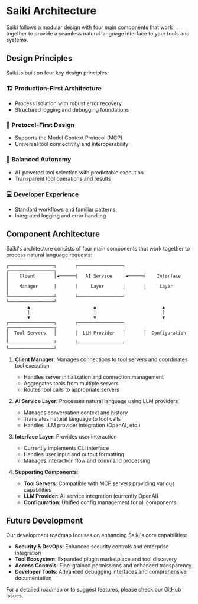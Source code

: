 # Saiki Architecture

Saiki follows a modular design with four main components that work together to provide a seamless natural language interface to your tools and systems.

## Design Principles

Saiki is built on four key design principles:

### 🏗️ Production-First Architecture
- Process isolation with robust error recovery
- Structured logging and debugging foundations

### 📡 Protocol-First Design
- Supports the Model Context Protocol (MCP)
- Universal tool connectivity and interoperability

### 🎯 Balanced Autonomy
- AI-powered tool selection with predictable execution
- Transparent tool operations and results

### 💻 Developer Experience
- Standard workflows and familiar patterns
- Integrated logging and error handling

## Component Architecture

Saiki's architecture consists of four main components that work together to process natural language requests:

```
┌─────────────────┐       ┌─────────────────┐       ┌─────────────────┐
│    Client       │◄──────┤   AI Service    │◄──────┤    Interface    │
│    Manager      │       │     Layer       │       │     Layer       │
└─────────────────┘       └─────────────────┘       └─────────────────┘
        ▲                        ▲                         ▲
        │                        │                         │
        ▼                        ▼                         ▼
┌─────────────────┐       ┌─────────────────┐       ┌─────────────────┐
│  Tool Servers   │       │  LLM Provider   │       │  Configuration  │
└─────────────────┘       └─────────────────┘       └─────────────────┘
```

1. **Client Manager**: Manages connections to tool servers and coordinates tool execution
   - Handles server initialization and connection management
   - Aggregates tools from multiple servers
   - Routes tool calls to appropriate servers

2. **AI Service Layer**: Processes natural language using LLM providers
   - Manages conversation context and history
   - Translates natural language to tool calls
   - Handles LLM provider integration (OpenAI, etc.)

3. **Interface Layer**: Provides user interaction
   - Currently implements CLI interface
   - Handles user input and output formatting
   - Manages interaction flow and command processing

4. **Supporting Components**:
   - **Tool Servers**: Compatible with MCP servers providing various capabilities
   - **LLM Provider**: AI service integration (currently OpenAI)
   - **Configuration**: Unified config management for all components

## Future Development

Our development roadmap focuses on enhancing Saiki's core capabilities:

- **Security & DevOps**: Enhanced security controls and enterprise integration
- **Tool Ecosystem**: Expanded plugin marketplace and tool discovery
- **Access Controls**: Fine-grained permissions and enhanced transparency
- **Developer Tools**: Advanced debugging interfaces and comprehensive documentation

For a detailed roadmap or to suggest features, please check our GitHub issues. 